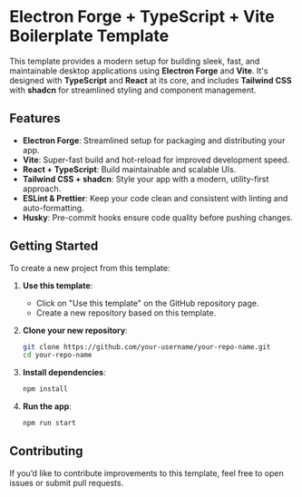 # Electron Forge + TypeScript + Vite Boilerplate Template

This template provides a modern setup for building sleek, fast, and maintainable desktop applications using **Electron Forge** and **Vite**. It's designed with **TypeScript** and **React** at its core, and includes **Tailwind CSS** with **shadcn** for streamlined styling and component management.

## Features

- **Electron Forge**: Streamlined setup for packaging and distributing your app.
- **Vite**: Super-fast build and hot-reload for improved development speed.
- **React + TypeScript**: Build maintainable and scalable UIs.
- **Tailwind CSS + shadcn**: Style your app with a modern, utility-first approach.
- **ESLint & Prettier**: Keep your code clean and consistent with linting and auto-formatting.
- **Husky**: Pre-commit hooks ensure code quality before pushing changes.

## Getting Started

To create a new project from this template:

1. **Use this template**:
   - Click on "Use this template" on the GitHub repository page.
   - Create a new repository based on this template.

2. **Clone your new repository**:
   ```bash
   git clone https://github.com/your-username/your-repo-name.git
   cd your-repo-name
   ```
3. **Install dependencies**:
   ```bash
   npm install
   ```
4. **Run the app**:
   ```bash
   npm run start
   ```

## Contributing
If you’d like to contribute improvements to this template, feel free to open issues or submit pull requests.
   
